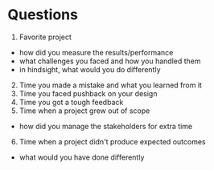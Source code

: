 # Questions

1. Favorite project
  - how did you measure the results/performance
  - what challenges you faced and how you handled them
  - in hindsight, what would you do differently
2. Time you made a mistake and what you learned from it
3. Time you faced pushback on your design
4. Time you got a tough feedback
5. Time when a project grew out of scope
- how did you manage the stakeholders for extra time
6. Time when a project didn't produce expected outcomes
- what would you have done differently